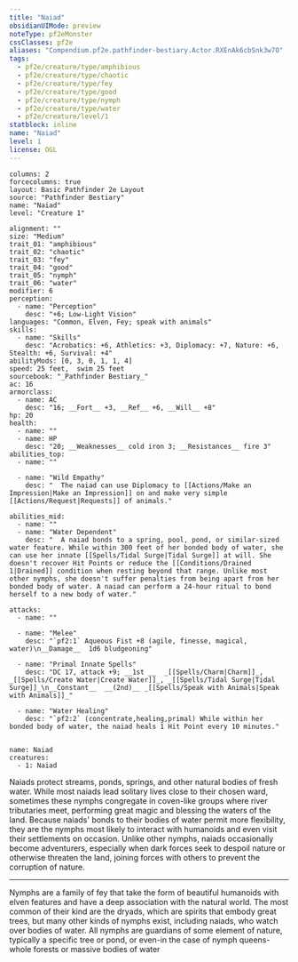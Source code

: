 ```yaml
---
title: "Naiad"
obsidianUIMode: preview
noteType: pf2eMonster
cssClasses: pf2e
aliases: "Compendium.pf2e.pathfinder-bestiary.Actor.RXEnAk6cbSnk3w7O" 
tags:
  - pf2e/creature/type/amphibious
  - pf2e/creature/type/chaotic
  - pf2e/creature/type/fey
  - pf2e/creature/type/good
  - pf2e/creature/type/nymph
  - pf2e/creature/type/water
  - pf2e/creature/level/1
statblock: inline
name: "Naiad"
level: 1
license: OGL
---
```


```statblock
columns: 2
forcecolumns: true
layout: Basic Pathfinder 2e Layout
source: "Pathfinder Bestiary"
name: "Naiad"
level: "Creature 1"

alignment: ""
size: "Medium"
trait_01: "amphibious"
trait_02: "chaotic"
trait_03: "fey"
trait_04: "good"
trait_05: "nymph"
trait_06: "water"
modifier: 6
perception:
  - name: "Perception"
    desc: "+6; Low-Light Vision"
languages: "Common, Elven, Fey; speak with animals"
skills:
  - name: "Skills"
    desc: "Acrobatics: +6, Athletics: +3, Diplomacy: +7, Nature: +6, Stealth: +6, Survival: +4"
abilityMods: [0, 3, 0, 1, 1, 4]
speed: 25 feet,  swim 25 feet
sourcebook: "_Pathfinder Bestiary_"
ac: 16
armorclass:
  - name: AC
    desc: "16; __Fort__ +3, __Ref__ +6, __Will__ +8"
hp: 20
health:
  - name: ""
  - name: HP
    desc: "20; __Weaknesses__ cold iron 3; __Resistances__ fire 3"
abilities_top:
  - name: ""

  - name: "Wild Empathy"
    desc: "  The naiad can use Diplomacy to [[Actions/Make an Impression|Make an Impression]] on and make very simple [[Actions/Request|Requests]] of animals."

abilities_mid:
  - name: ""
  - name: "Water Dependent"
    desc: "  A naiad bonds to a spring, pool, pond, or similar-sized water feature. While within 300 feet of her bonded body of water, she can use her innate [[Spells/Tidal Surge|Tidal Surge]] at will. She doesn't recover Hit Points or reduce the [[Conditions/Drained 1|Drained]] condition when resting beyond that range. Unlike most other nymphs, she doesn't suffer penalties from being apart from her bonded body of water. A naiad can perform a 24-hour ritual to bond herself to a new body of water."

attacks:
  - name: ""

  - name: "Melee"
    desc: "`pf2:1` Aqueous Fist +8 (agile, finesse, magical, water)\n__Damage__  1d6 bludgeoning"

  - name: "Primal Innate Spells"
    desc: "DC 17, attack +9; __1st __  _[[Spells/Charm|Charm]]_, _[[Spells/Create Water|Create Water]]_, _[[Spells/Tidal Surge|Tidal Surge]]_\n__Constant__  __(2nd)__ _[[Spells/Speak with Animals|Speak with Animals]]_"

  - name: "Water Healing"
    desc: "`pf2:2` (concentrate,healing,primal) While within her bonded body of water, the naiad heals 1 Hit Point every 10 minutes."
 
```

```encounter-table
name: Naiad
creatures:
  - 1: Naiad
```



Naiads protect streams, ponds, springs, and other natural bodies of fresh water. While most naiads lead solitary lives close to their chosen ward, sometimes these nymphs congregate in coven-like groups where river tributaries meet, performing great magic and blessing the waters of the land. Because naiads' bonds to their bodies of water permit more flexibility, they are the nymphs most likely to interact with humanoids and even visit their settlements on occasion. Unlike other nymphs, naiads occasionally become adventurers, especially when dark forces seek to despoil nature or otherwise threaten the land, joining forces with others to prevent the corruption of nature.

* * *

Nymphs are a family of fey that take the form of beautiful humanoids with elven features and have a deep association with the natural world. The most common of their kind are the dryads, which are spirits that embody great trees, but many other kinds of nymphs exist, including naiads, who watch over bodies of water. All nymphs are guardians of some element of nature, typically a specific tree or pond, or even-in the case of nymph queens-whole forests or massive bodies of water
